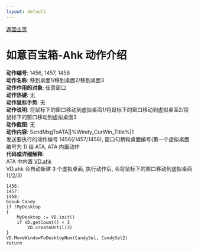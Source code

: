```yaml
---
layout: default
---
```

<link rel="stylesheet" href="../Actions/css/atom-one-light.min.css">
<script src="../Actions/js/highlight.min.js"></script>
<script>hljs.highlightAll();</script>

[返回主页](../index.md)

# [](#header-2) 如意百宝箱-Ahk 动作介绍

**动作编号**: 1456, 1457, 1458  
**动作名称**: 移到桌面1/移到桌面2/移到桌面3  
**动作作用的对象**: 任意窗口  
**动作热键**: 无  
**动作鼠标手势**: 无  
**动作说明**: 将鼠标下的窗口移动到虚拟桌面1/将鼠标下的窗口移动到虚拟桌面2/将鼠标下的窗口移动到虚拟桌面3  
**动作截图**: 无  
**动作内容**: SendMsgToATA||%Windy_CurWin_Title%|1  
发送要执行的动作编号 1456(/1457/1458), 窗口句柄和桌面编号(第一个虚拟桌面编号为 1) 给 ATA, ATA 内置动作  
**代码或详细解释**:  
ATA 中内置 [VD.ahk](https://github.com/FuPeiJiang/VD.ahk)  
VD.ahk 会自动新建 3 个虚拟桌面, 执行动作后, 会将鼠标下的窗口移动到虚拟桌面 1(/2/3)  

```Autohotkey
1456:
1457:
1458:
Gosub Candy
if !MyDesktop
{
	MyDesktop := VD.init()
	if VD.getCount() < 3
		VD.createUntil(3)
}
VD.MoveWindowToDesktopNum(CandySel, CandySel2)
return
```